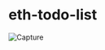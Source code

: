# eth-todo-list

![Capture](https://user-images.githubusercontent.com/59481648/141875180-d51c16c7-180c-4ea9-a4f8-6c7263ef56c4.PNG)
